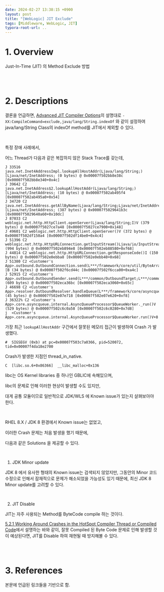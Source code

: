 ```yaml
---
date: 2024-02-27 13:38:15 +0900
layout: post
title: "[WebLogic] JIT Exclude"
tags: [Middleware, WebLogic, JIT]
typora-root-url: ..
---
```


# 1. Overview
Just-In-Time (JIT) 의 Method Exclude 방법


<br><br>


# 2. Descriptions
결론을 언급하면, [Advanced JIT Compiler Options](https://docs.oracle.com/javase/8/docs/technotes/tools/unix/java.html#BABDDFII)의 설명대로 `-XX:CompileCommand=exclude,java/lang/String.indexOf` 와 같이 설정하여 java/lang/String Class의 indexOf method를 JIT에서 제외할 수 있다.

<br>

특정 장애 사례에서,

어느 Thread가 다음과 같은 복잡하지 않은 Stack Trace를 갖는데,

```
J 33516  java.net.Inet4AddressImpl.lookupAllHostAddr(Ljava/lang/String;)[Ljava/net/InetAddress; (0 bytes) @ 0x00007f502bb8e38c [0x00007f502bb8e340+0x4c]
J 39642 C2 java.net.InetAddress$2.lookupAllHostAddr(Ljava/lang/String;)[Ljava/net/InetAddress; (10 bytes) @ 0x00007f502ab495f4 [0x00007f502ab495a0+0x54]
J 34720 C2 java.net.InetAddress.getAllByName(Ljava/lang/String;Ljava/net/InetAddress;)[Ljava/net/InetAddress; (387 bytes) @ 0x00007f5029641b3c [0x00007f5029640a60+0x10dc]
J 87033 C2 weblogic.net.http.HttpClient.openServer(Ljava/lang/String;I)V (379 bytes) @ 0x00007f5027ce7a48 [0x00007f5027ce7900+0x148]
J 49601 C2 weblogic.net.http.HttpClient.openServer()V (372 bytes) @ 0x00007f502df150a4 [0x00007f502df14be0+0x4c4]
J 51396 C2 weblogic.net.http.HttpURLConnection.getInputStream()Ljava/io/InputStream; (994 bytes) @ 0x00007f502eb894e8 [0x00007f502eb88580+0xf68]
J 44814 C2 weblogic.net.http.HttpURLConnection.getResponseCode()I (150 bytes) @ 0x00007f502e0ebba8 [0x00007f502e0ebb40+0x68]
J 51380 C2 <Customer's App>.outbound.OutboundConnection.send(L***/framework/core/util/ByteArrayWrap;I)[B (34 bytes) @ 0x00007f502f6cd44c [0x00007f502f6cca00+0xa4c]
J 52915 C2 <Customer's App>.outbound.OutboundSender.send(L***/common/OutboundTarget;L***/common/OutboundHeader;L***/framework/core/util/ByteArrayWrap;Ljava/lang/String;)V (609 bytes) @ 0x00007f502eca36bc [0x00007f502eca3060+0x65c]
J 46698 C2 <Customer's App>.resolver.OutboundResolver.handleQueue(L***/framework/core/asyncqueue/IAsyncQueueContext;)Ljava/lang/Object; (45 bytes) @ 0x00007f502e07e718 [0x00007f502e07e620+0xf8]
J 36322% C2 <Customer's App>.core.asyncqueue.internal.AsyncQueueProcessor$QueueWorker._run()V (529 bytes) @ 0x00007f502c6c0a58 [0x00007f502c6c0280+0x7d8]
j  <Customer's App>.core.asyncqueue.internal.AsyncQueueProcessor$QueueWorker.run()V+8
```


가장 최근 `lookupAllHostAddr` 구간에서 잘못된 메모리 접근이 발생하여 Crash 가 발생했다.

```
#  SIGSEGV (0xb) at pc=0x00007f503c7a0366, pid=520072, tid=0x00007f4da18e2700
```


Crash가 발생한 지점인 thread_in_native.

```
C  [libc.so.6+0x86366]  __libc_malloc+0x136
```


libc는 OS Kernel libraries 중 하나인 GBLIC에 속해있으며,

libc의 문제로 인해 이러한 현상이 발생할 수도 있지만,

대게 공통 모듈이므로 일반적으로 JDK/WLS 에 Known issue가 있는지 살펴보아야 한다.

<br>

RHEL 8.X / JDK 8 환경에서 Known issue는 없었고,

이러한 Crash 문제는 처음 발생을 했기 때문에,

다음과 같은 Solutions 을 제공할 수 있다.

<br>

1. JDK Minor update

JDK 8 에서 유사한 형태의 Known issue는 검색되지 않았지만, 그동안의 Minor 코드 수정으로 인해서 잠재적으로 문제가 해소되었을 가능성도 있기 때문에, 최신 JDK 8 Minor update를 고려할 수 있다.

<br>

2. JIT Disable

JIT는 자주 사용되는 Method를 ByteCode compile 하는 것이다.

[5.2.1 Working Around Crashes in the HotSpot Compiler Thread or Compiled Code](https://docs.oracle.com/javase/8/docs/technotes/guides/troubleshoot/crashes002.html#CIHDIBJA)에서 설명하는 바와 같이, 잘못 Compiled 된 Byte Code 문제로 인해 발생할 것이 예상된다면, JIT를 Disable 하여 재현될 때 방지해볼 수 있다.


<br><br>


# 3. References

본문에 언급된 링크들을 기반으로 함.

